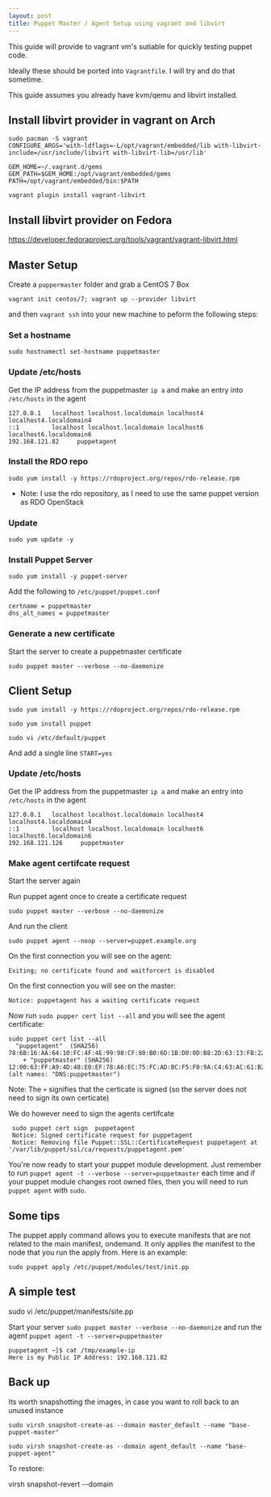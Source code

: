 ```yaml
---
layout: post
title: Puppet Master / Agent Setup using vagrant and libvirt
---
```


This guide will provide to vagrant vm's sutiable for quickly testing puppet code.

Ideally these should be ported into `Vagrantfile`. I will try and do that sometime.

This guide assumes you already have kvm/qemu and libvirt installed.

## Install libvirt provider in vagrant on Arch



```
sudo pacman -S vagrant
CONFIGURE_ARGS='with-ldflags=-L/opt/vagrant/embedded/lib with-libvirt-include=/usr/include/libvirt with-libvirt-lib=/usr/lib'

GEM_HOME=~/.vagrant.d/gems GEM_PATH=$GEM_HOME:/opt/vagrant/embedded/gems PATH=/opt/vagrant/embedded/bin:$PATH

vagrant plugin install vagrant-libvirt
```

## Install libvirt provider on Fedora

https://developer.fedoraproject.org/tools/vagrant/vagrant-libvirt.html

## Master Setup

Create a `puppermaster` folder and grab a CentOS 7 Box

`vagrant init centos/7; vagrant up --provider libvirt`

and then `vagrant ssh` into your new machine to peform the following steps:

### Set a hostname

```
sudo hostnamectl set-hostname puppetmaster
```

### Update /etc/hosts

Get the IP address from the puppetmaster `ip a` and make an entry into `/etc/hosts` in the agent

```
127.0.0.1   localhost localhost.localdomain localhost4 localhost4.localdomain4
::1         localhost localhost.localdomain localhost6 localhost6.localdomain6
192.168.121.82     puppetagent
```

### Install the RDO repo

```
sudo yum install -y https://rdoproject.org/repos/rdo-release.rpm
```
* Note: I use the rdo repository, as I need to use the same puppet version as RDO OpenStack

### Update

```
sudo yum update -y
```

### Install Puppet Server

```
sudo yum install -y puppet-server
```

Add the following to `/etc/puppet/puppet.conf`

```
certname = puppetmaster
dns_alt_names = puppetmaster
```

### Generate a new certificate

Start the server to create a puppetmaster certificate

```
sudo puppet master --verbose --no-daemonize
```

## Client Setup

```
sudo yum install -y https://rdoproject.org/repos/rdo-release.rpm
```

```
sudo yum install puppet
```

```
sudo vi /etc/default/puppet
```

And add a single line `START=yes`

### Update /etc/hosts

Get the IP address from the puppetmaster `ip a` and make an entry into `/etc/hosts` in the agent

```
127.0.0.1   localhost localhost.localdomain localhost4 localhost4.localdomain4
::1         localhost localhost.localdomain localhost6 localhost6.localdomain6
192.168.121.126     puppetmaster
```

### Make agent certifcate request


Start the server again

Run puppet agent once to create a certificate request

```
sudo puppet master --verbose --no-daemonize
```

And run the client

```
sudo puppet agent --noop --server=puppet.example.org
```

On the first connection you will see on the agent:

`Exiting; no certificate found and waitforcert is disabled`


On the first connection you will see on the master:

`Notice: puppetagent has a waiting certificate request`

Now run `sudo pupper cert list --all` and you will see the agent certificate:

```
sudo puppet cert list --all
  "puppetagent"  (SHA256) 78:6B:16:AA:64:10:FC:4F:4E:99:98:CF:80:B0:6D:1B:D0:0D:B8:2D:63:13:FB:22:87:1D:C8:06:22:7B:0A:85
    + "puppetmaster" (SHA256) 12:00:63:FF:A9:4D:48:E0:EF:78:A6:EC:75:FC:AD:BC:F5:F0:9A:C4:63:AC:61:B2:AE:39:80:96:57:A6:A6:60 (alt names: "DNS:puppetmaster")
```

Note: The `+` signifies that the certicate is signed (so the server does not need to sign its own certicate)

We do however need to sign the agents certifcate

```
 sudo puppet cert sign  puppetagent
 Notice: Signed certificate request for puppetagent
 Notice: Removing file Puppet::SSL::CertificateRequest puppetagent at '/var/lib/puppet/ssl/ca/requests/puppetagent.pem'
```

You're now ready to start your puppet module development. Just remember to run `puppet agent -t --verbose --server=puppetmaster` each time and if your puppet module changes root owned files, then you will need to run `puppet agent` with `sudo`.

## Some tips

The puppet apply command allows you to execute manifests that are not related to the main manifest, ondemand. It only applies the manifest to the node that you run the apply from. Here is an example:

`sudo puppet apply /etc/puppet/modules/test/init.pp`

## A simple test

sudo vi /etc/puppet/manifests/site.pp

Start your server `sudo puppet master --verbose --no-daemonize` and run the agent `puppet agent -t --server=puppetmaster`

```
puppetagent ~]$ cat /tmp/example-ip
Here is my Public IP Address: 192.168.121.82
```

## Back up

Its worth snapshotting the images, in case you want to roll back to an unused instance

`sudo virsh snapshot-create-as --domain master_default --name "base-puppet-master"`

`sudo virsh snapshot-create-as --domain agent_default --name "base-puppet-agent"`

To restore:

virsh snapshot-revert --domain <vm-name> <snapshot-name>


